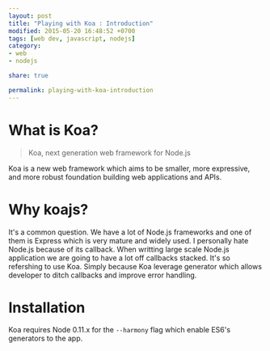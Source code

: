 ```yaml
---
layout: post
title: "Playing with Koa : Introduction"
modified: 2015-05-20 16:48:52 +0700
tags: [web dev, javascript, nodejs]
category:
- web
- nodejs

share: true

permalink: playing-with-koa-introduction
---
```


# What is Koa?
> Koa, next generation web framework for Node.js

Koa is a new web framework which aims to be smaller, more expressive, and more robust foundation building web applications and APIs.

# Why koajs?

It's a common question. We have a lot of Node.js frameworks and one of them is Express which is very mature and widely used. I personally hate Node.js because of its callback. When writting large scale Node.js application we are going to have a lot off callbacks stacked. It's so refershing to use Koa. Simply because Koa leverage generator which allows developer to ditch callbacks and improve error handling.

# Installation

Koa requires Node 0.11.x for the ```--harmony``` flag which enable ES6's generators to the app.